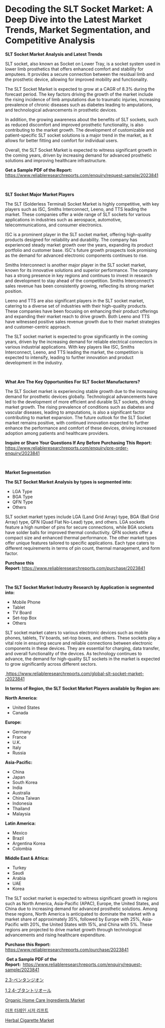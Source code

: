 <p><h1>Decoding the SLT Socket Market: A Deep Dive into the Latest Market Trends, Market Segmentation, and Competitive Analysis</h1></p><p><strong>SLT Socket Market Analysis and Latest Trends</strong></p>
<p><p>SLT socket, also known as Socket on Lower Tray, is a socket system used in lower limb prosthetics that offers enhanced comfort and stability for amputees. It provides a secure connection between the residual limb and the prosthetic device, allowing for improved mobility and functionality.</p><p>The SLT Socket Market is expected to grow at a CAGR of 8.3% during the forecast period. The key factors driving the growth of the market include the rising incidence of limb amputations due to traumatic injuries, increasing prevalence of chronic diseases such as diabetes leading to amputations, and technological advancements in prosthetic devices.</p><p>In addition, the growing awareness about the benefits of SLT sockets, such as reduced discomfort and improved prosthetic functionality, is also contributing to the market growth. The development of customizable and patient-specific SLT socket solutions is a major trend in the market, as it allows for better fitting and comfort for individual users.</p><p>Overall, the SLT Socket Market is expected to witness significant growth in the coming years, driven by increasing demand for advanced prosthetic solutions and improving healthcare infrastructure.</p></p>
<p><strong>Get a Sample PDF of the Report:&nbsp;</strong> <a href="https://www.reliableresearchreports.com/enquiry/request-sample/2023841">https://www.reliableresearchreports.com/enquiry/request-sample/2023841</a></p>
<p>&nbsp;</p>
<p><strong>SLT Socket Major Market Players</strong></p>
<p><p>The SLT (Solderless Terminal) Socket Market is highly competitive, with key players such as ISC, Smiths Interconnect, Leeno, and TTS leading the market. These companies offer a wide range of SLT sockets for various applications in industries such as aerospace, automotive, telecommunications, and consumer electronics.</p><p>ISC is a prominent player in the SLT socket market, offering high-quality products designed for reliability and durability. The company has experienced steady market growth over the years, expanding its product portfolio and customer base. ISC's future growth prospects look promising as the demand for advanced electronic components continues to rise.</p><p>Smiths Interconnect is another major player in the SLT socket market, known for its innovative solutions and superior performance. The company has a strong presence in key regions and continues to invest in research and development to stay ahead of the competition. Smiths Interconnect's sales revenue has been consistently growing, reflecting its strong market position.</p><p>Leeno and TTS are also significant players in the SLT socket market, catering to a diverse set of industries with their high-quality products. These companies have been focusing on enhancing their product offerings and expanding their market reach to drive growth. Both Leeno and TTS have witnessed positive sales revenue growth due to their market strategies and customer-centric approach.</p><p>The SLT socket market is expected to grow significantly in the coming years, driven by the increasing demand for reliable electrical connectors in various industrial applications. With key players like ISC, Smiths Interconnect, Leeno, and TTS leading the market, the competition is expected to intensify, leading to further innovation and product development in the industry.</p></p>
<p>&nbsp;</p>
<p><strong>What Are The Key Opportunities For SLT Socket Manufacturers?</strong></p>
<p><p>The SLT Socket market is experiencing stable growth due to the increasing demand for prosthetic devices globally. Technological advancements have led to the development of more efficient and durable SLT sockets, driving market growth. The rising prevalence of conditions such as diabetes and vascular diseases, leading to amputations, is also a significant factor contributing to market expansion. The future outlook for the SLT Socket market remains positive, with continued innovation expected to further enhance the performance and comfort of these devices, driving increased adoption among patients and healthcare providers.</p></p>
<p><strong>Inquire or Share Your Questions If Any Before Purchasing This Report:</strong> <a href="https://www.reliableresearchreports.com/enquiry/pre-order-enquiry/2023841">https://www.reliableresearchreports.com/enquiry/pre-order-enquiry/2023841</a></p>
<p>&nbsp;</p>
<p><strong>Market Segmentation</strong></p>
<p><strong>The SLT Socket Market Analysis by types is segmented into:</strong></p>
<p><ul><li>LGA Type</li><li>BGA Type</li><li>QFN Type</li><li>Others</li></ul></p>
<p><p>SLT socket market types include LGA (Land Grid Array) type, BGA (Ball Grid Array) type, QFN (Quad Flat No-Lead) type, and others. LGA sockets feature a high number of pins for secure connections, while BGA sockets have solder balls for improved thermal conductivity. QFN sockets offer a compact size and enhanced thermal performance. The other market types offer unique features tailored to specific applications. Each type caters to different requirements in terms of pin count, thermal management, and form factor.</p></p>
<p><strong>Purchase this Report:&nbsp;</strong><a href="https://www.reliableresearchreports.com/purchase/2023841">https://www.reliableresearchreports.com/purchase/2023841</a></p>
<p>&nbsp;</p>
<p><strong>The SLT Socket Market Industry Research by Application is segmented into:</strong></p>
<p><ul><li>Mobile Phone</li><li>Tablet</li><li>TV Board</li><li>Set-top Box</li><li>Others</li></ul></p>
<p><p>SLT socket market caters to various electronic devices such as mobile phones, tablets, TV boards, set-top boxes, and others. These sockets play a vital role in ensuring secure and reliable connections between electronic components in these devices. They are essential for charging, data transfer, and overall functionality of the devices. As technology continues to advance, the demand for high-quality SLT sockets in the market is expected to grow significantly across different sectors.</p></p>
<p><a href="https://www.reliableresearchreports.com/global-slt-socket-market-r2023841">&nbsp;https://www.reliableresearchreports.com/global-slt-socket-market-r2023841</a></p>
<p><strong>In terms of Region, the SLT Socket Market Players available by Region are:</strong></p>
<p>
    <p> <strong> North America: </strong>
        <ul>
            <li>United States</li>
            <li>Canada</li>
        </ul>
        </p> 
    <p> <strong> Europe: </strong>
        <ul>
            <li>Germany</li>
            <li>France</li>
            <li>U.K.</li>
            <li>Italy</li>
            <li>Russia</li>
        </ul>
        </p> 
    <p> <strong> Asia-Pacific: </strong>
        <ul>
            <li>China</li>
            <li>Japan</li>
            <li>South Korea</li>
            <li>India</li>
            <li>Australia</li>
            <li>China Taiwan</li>
            <li>Indonesia</li>
            <li>Thailand</li>
            <li>Malaysia</li>
        </ul>
        </p> 
    <p> <strong> Latin America: </strong>
        <ul>
            <li>Mexico</li>
            <li>Brazil</li>
            <li>Argentina Korea</li>
            <li>Colombia</li>
        </ul>
        </p> 
    <p> <strong> Middle East & Africa: </strong>
        <ul>
            <li>Turkey</li>
            <li>Saudi</li>
            <li>Arabia</li>
            <li>UAE</li>
            <li>Korea</li>
        </ul>
    </p>
    </p>
<p><p>The SLT socket market is expected to witness significant growth in regions such as North America, Asia-Pacific (APAC), Europe, the United States, and China due to increasing demand for advanced prosthetic solutions. Among these regions, North America is anticipated to dominate the market with a market share of approximately 35%, followed by Europe with 25%, Asia-Pacific with 20%, the United States with 15%, and China with 5%. These regions are projected to drive market growth through technological advancements and rising healthcare expenditure.</p></p>
<p><strong>Purchase this Report: </strong><a href="https://www.reliableresearchreports.com/purchase/2023841">https://www.reliableresearchreports.com/purchase/2023841</a></p>
<p>&nbsp;<strong>Get a Sample PDF of the Report:&nbsp;&nbsp;</strong><a href="https://www.reliableresearchreports.com/enquiry/request-sample/2023841">https://www.reliableresearchreports.com/enquiry/request-sample/2023841</a></p>
<p><strong></strong></p>
<p><p><a href="https://github.com/klon646/Market-Research-Report-List-1/blob/main/8753289147730.md">2,3-ペンタンジオン</a></p><p><a href="https://github.com/Alenaieme/Market-Research-Report-List-1/blob/main/7599125147731.md">1,2,4-ブタントリオール</a></p><p><a href="https://github.com/amapolalg/Market-Research-Report-List-1/blob/main/organic-home-care-ingredients-market.md">Organic Home Care Ingredients Market</a></p><p><a href="https://github.com/bvubpqd5241630/Market-Research-Report-List-2/blob/main/1547075156941.md">러프 터레인 시저 리프트</a></p><p><a href="https://github.com/kumertitash/Market-Research-Report-List-1/blob/main/herbal-cigarette-market.md">Herbal Cigarette Market</a></p></p>